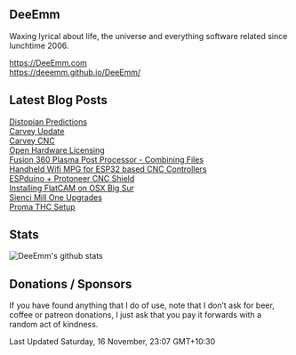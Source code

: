 ## DeeEmm

Waxing lyrical about life, the universe and everything software related since lunchtime 2006.

https://DeeEmm.com  
https://deeemm.github.io/DeeEmm/

## Latest Blog Posts

[Distopian Predictions](https:&#x2F;&#x2F;deeemm.com&#x2F;general&#x2F;2024&#x2F;10&#x2F;17&#x2F;dystopian-predictions.html)  
          [Carvey Update](https:&#x2F;&#x2F;deeemm.com&#x2F;cnc&#x2F;2022&#x2F;10&#x2F;20&#x2F;carvey-update.html)  
          [Carvey CNC](https:&#x2F;&#x2F;deeemm.com&#x2F;cnc&#x2F;2022&#x2F;09&#x2F;09&#x2F;carvey-cnc.html)  
          [Open Hardware Licensing](https:&#x2F;&#x2F;deeemm.com&#x2F;diyfb&#x2F;2021&#x2F;09&#x2F;23&#x2F;open-hardware-licensing.html)  
          [Fusion 360 Plasma Post Processor - Combining Files](https:&#x2F;&#x2F;deeemm.com&#x2F;cnc&#x2F;2021&#x2F;08&#x2F;13&#x2F;Fusion-360-plasma-combining-files.html)  
          [Handheld Wifi MPG for ESP32 based CNC Controllers](https:&#x2F;&#x2F;deeemm.com&#x2F;cnc&#x2F;2021&#x2F;07&#x2F;20&#x2F;Handheld-Wifi-GRBL-ESP32-MPG.html)  
          [ESPduino + Protoneer CNC Shield](https:&#x2F;&#x2F;deeemm.com&#x2F;cnc&#x2F;2021&#x2F;07&#x2F;15&#x2F;ESPduino-protoneer-CNC-Shield.html)  
          [Installing FlatCAM on OSX Big Sur](https:&#x2F;&#x2F;deeemm.com&#x2F;cnc&#x2F;2021&#x2F;07&#x2F;07&#x2F;intalling-flatcam-on-osx-bigsur.html)  
          [Sienci Mill One Upgrades](https:&#x2F;&#x2F;deeemm.com&#x2F;cnc&#x2F;2021&#x2F;06&#x2F;06&#x2F;sienci-mill-one-upgrades.html)  
          [Proma THC Setup](https:&#x2F;&#x2F;deeemm.com&#x2F;cnc&#x2F;2021&#x2F;05&#x2F;27&#x2F;Proma-THC-Setup.html)  
          


## Stats

![DeeEmm's github stats](https://github-readme-stats-deeemm.vercel.app/api?username=DeeEmm&show_icons=true)

## Donations / Sponsors

If you have found anything that I do of use, note that I don’t ask for beer, coffee or patreon donations, I just ask that you pay it forwards with a random act of kindness.

Last Updated Saturday, 16 November, 23:07 GMT+10:30
